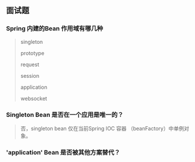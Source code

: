 







## 面试题

### Spring 内建的Bean 作用域有哪几种

> singleton 
>
> prototype
>
> request
>
> session
>
> application
>
> websocket



### Singleton Bean 是否在一个应用是唯一的？

> 否，singleton bean 仅在当前Spring IOC 容器 （beanFactory）中单例对象。



### 'application' Bean 是否被其他方案替代？

